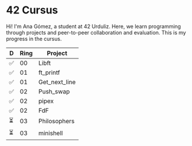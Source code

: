 # 42 Cursus

Hi! I'm Ana Gómez, a student at 42 Urduliz. Here, we learn programming through projects and peer-to-peer collaboration and evaluation. This is my progress in the cursus.

|  D   | Ring | Project | 
| ---   | -----  | ---------  |
| ✅  |  00   | Libft |
| ✅  |  01   | ft_printf |
| ✅  |  01   | Get_next_line |
| ✅  |  02   | Push_swap |
| ✅  |  02   | pipex |
| ✅  |  02   | FdF |
| ⏳  |  03   | Philosophers |
| ⏳  |  03   | minishell |
